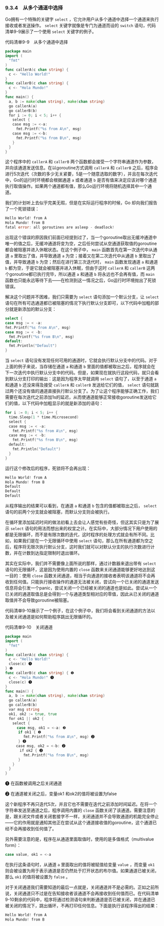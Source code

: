 ### 9.3.4　从多个通道中选择

Go拥有一个特殊的关键字 `select` ，它允许用户从多个通道中选择一个通道来执行接收或者发送操作。 `select` 关键字就像是专门为通道而设的 `switch` 语句，代码清单9-9展示了一个使用 `select` 关键字的例子。

代码清单9-9　从多个通道中选择

```go
package main
import (
　"fmt"
)
func callerA(c chan string) {
　c <- "Hello World!"
}
func callerB(c chan string) {
　c <- "Hola Mundo!"
}
func main() {
　a, b := make(chan string), make(chan string)
　go callerA(a)
　go callerB(b)
　for i := 0; i < 5; i++ {
　　select {
　　case msg := <-a:
　　　fmt.Printf("%s from A\n", msg)
　　case msg := <-b:
　　　fmt.Printf("%s from B\n", msg)
　　}
　}
}
```

这个程序中的 `callerA` 和 `callerB` 两个函数都会接受一个字符串通道作为参数，并向该通道发送信息。在以goroutine方式调用 `callerA` 和 `callerB` 之后，程序会进行5次迭代（次数的多少无关紧要，5是一个随意选取的数字），并且在每次迭代中，Go的运行时环境都会根据通道 `a` 或者通道 `b` 是否有值来决定应该对哪个通道执行取值操作。如果两个通道都有值，那么Go运行环境将随机选择其中一个通道。

我们的计划听上去似乎完美无瑕，但是在实际运行程序的时候，Go 却向我们报告了一个死锁错误：

```go
Hello World! from A
Hola Mundo! from B
fatal error: all goroutines are asleep - deadlock!
```

出现这个错误的原因我们前面已经提到过了，当一个goroutine取出无缓冲通道中唯一的值之后，无缓冲通道将变为空，之后任何尝试从空通道获取值的goroutine都会被阻塞并进入休眠状态。在这个例子中， `main` 函数首先在第一次迭代中从通道 `a` 里取出了值，并导致通道 `a` 为空；接着又在第二次迭代中从通道 `b` 里取出了值，并导致通道 `b` 为空；然后在进行第三次迭代时， `main` 函数发现通道 `a` 和通道 `b` 都为空，于是它就会被阻塞并进入休眠，但由于这时 `callerA` 和 `callerB` 这两个goroutine都已执行完毕，所以通道 `a` 和通道 `b` 将永远也不会再有值，而 `main` 函数也只能永远等待下去——在检测到这一情况之后，Go运行时环境抛出了死锁错误。

解决这个问题并不困难，我们只需要为 `select` 语句添加一个默认分支，让 `select` 语句在所有可选通道都已被阻塞的情况下执行默认分支即可，以下代码中加粗的部分就是新添加的默认分支：

```go
select {
case msg := < -a:
fmt.Printf("%s from A\n", msg)
case msg := < -b:
　fmt.Printf("%s from B\n", msg)
default:
　fmt.Println("Default")
}
```

当 `select` 语句没有发现任何可用的通道时，它就会执行默认分支中的代码。对于上面的例子来说，当存储在通道 `a` 和通道 `b` 里面的值都被取出之后，程序就会在下一次迭代中执行默认分支中的代码。但是，如果现在就执行这段代码，就只会看到默认分支打印的输出：这是因为程序太早就调用 `select` 语句了，以至于通道 `a` 和通道 `b` 还没来得及接受 `callerA` 和 `callerB` 发送给它们的值， `select` 语句就跳过两个还没有值的通道直接执行默认分支了。为了让这个程序能够正确工作，我们需要在每次迭代之前添加1s的延迟，从而使通道能够正常接收goroutine发送给它们的值，以下代码中加粗显示的就是新添加的语句：

```go
for i := 0; i < 5; i++ {
　time.Sleep(1 * time.Microsecond)
　select {
　case msg := < -a:
　　fmt.Printf("%s from A\n", msg)
　case msg := < -b:
　　fmt.Printf("%s from B\n", msg)
　default:
　　fmt.Println("Default")
　}
}
```

运行这个修改后的程序，死锁将不会再出现：

```go
Hello World! from A
Hola Mundo! from B
Default
Default
Default
```

从程序输出的结果可以看到，在通道 `a` 和通道 `b` 包含的值都被取出之后， `select` 语句的前两个分支就会被阻塞，而默认分支则会被执行。

在循环里添加延迟时间的做法初看上去会让人感觉有些奇怪，但这其实只是为了展示 `select` 语句的用法而想出来的权宜之计。在实际中，大部分情况下用户使用的都是无限循环，而不是有限次数的迭代，这时程序的处理方式就会有所不同。比如，如果我们是在一个无限循环中使用 `select` 语句，那么在所有通道都为空之后，程序将无限次执行默认分支，这时我们就可以对默认分支的执行次数进行计数，并在计数到达指定限制时退出循环。

其实在实际中，我们并不需要像上面所说的那样，通过计数器来退出带有 `select` 语句的无限循环，这是因为使用内置的 `close` 函数来关闭通道能够更好地达到这一目的：使用 `close` 函数关闭通道，相当于向通道的接收者表明该通道将不会再收到任何值。只能执行接收操作的通道无法被关闭，尝试向一个已关闭的通道发送信息将会引发一个panic，尝试关闭一个已经被关闭的通道也是如此。尝试从一个已关闭的通道取值总是会得到一个与通道类型相对应的零值，因此从已关闭的通道取值并不会导致goroutine被阻塞。

代码清单9-10展示了一个例子，在这个例子中，我们将会看到关闭通道的方法以及被关闭通道是如何帮助程序跳出无限循环的。

代码清单9-10　关闭通道

```go
package main
import (
　"fmt"
)
func callerA(c chan string) {
　c <- "Hello World!"
　close(c) ❶
} ❶
func callerB(c chan string) { ❶
　c <- "Hola Mundo!" ❶
　close(c) ❶
}
func main() {
　a, b := make(chan string), make(chan string)
　go callerA(a)
　go callerB(b)
　var msg string
　ok1, ok2 := true, true
　for ok1 || ok2 {
　　select {
 　　 case msg, ok1 = <-a: ❷
　　　 if ok1 { ❷
　　　　　fmt.Printf("%s from A\n", msg) ❷
　　　 } ❷
　　　case msg, ok2 = <-b: ❷
　　　　if ok2 { ❷
　　　　　fmt.Printf("%s from B\n", msg)
　　　 }
　　}
　}
}
```

❶ 在函数被调用之后关闭通道

❷ 在通道被关闭之后，变量ok1 和ok2的值将被设置为false

这个新程序不再只迭代5次，并且它也不需要在迭代之前添加时间延迟。在将一个字符串发送至通道之后，程序调用内置的 `close` 函数关闭了该通道。需要注意的是，跟关闭文件或者关闭套接字不一样，关闭通道并不会导致通道的机能完全停止——它的作用就是通知其他正在尝试从这个通道接收值的goroutine，这个通道已经不会再接收到任何值了。

另外需要注意的是，程序在从通道里面取值时，使用的是多值格式（multivalue form）：

```go
case value, ok1 = <-a
```

在执行这条语句时，从通道 `a` 里面取出的值将被赋值给变量 `value` ，而变量 `ok1` 则会被设置为用于表示通道是否仍然处于打开状态的布尔值。如果通道已被关闭，那么  `ok1`  的值将被设置为 `false` 。

对于关闭通道我们需要知道的最后一点就是，关闭通道并不是必需的。正如之前所说，关闭通道只不过是在告知接收者该通道不会再接收到任何值而已。在代码清单9-10剩余的代码中，程序将通过检测语句来判断通道是否已被关闭，并在通道已被关闭的情况下，跳出循环，不再打印任何信息。下面是执行该程序得出的结果：

```go
Hello World! from A
Hola Mundo! from B
```


